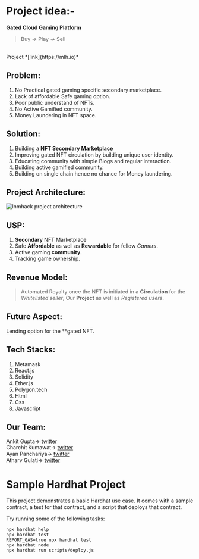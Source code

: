 # Project idea:-

**Gated Cloud Gaming Platform**
<br>
> Buy -> Play -> Sell 
<br>
Project *[link](https://mlh.io)*

## Problem:
1. No Practical gated gaming specific secondary marketplace.
2. Lack of affordable Safe gaming option.
3. Poor public understand of NFTs.
4. No Active Gamified community.
5. Money Laundering in NFT space.

## Solution:

1. Building a **NFT Secondary Marketplace**
2. Improving gated NFT circulation by building unique user identity.
3. Educating community with simple Blogs and regular interaction.
4. Building active gamified community.
5. Building on single chain hence no chance for Money laundering.

## Project Architecture:

![lnmhack project architecture](https://twitter.com/967b967c-c801-4624-8987-7850400581e5)  

## USP:

1. **Secondary** NFT Marketplace
2. Safe **Affordable** as well as **Rewardable** for fellow *Gamers*.
3. Active gaming **community**.
4. Tracking game ownership.

## Revenue Model:

> Automated Royalty once the NFT is initiated in a **Circulation** for the *Whitelisted seller*, Our **Project** as well as *Registered users*. 

## Future Aspect:

Lending option for the **gated NFT.

## Tech Stacks:

1. Metamask
2. React.js
3. Solidity
4. Ether.js
5. Polygon.tech
6. Html
7. Css
8. Javascript

## Our Team:

Ankit Gupta-> [twitter](https://twitter.com/_this_ankit)
</br>
Charchit Kumawat-> [twitter](https://twitter.com/Charchit_WEB3)
</br>
Ayan Panchariya-> [twitter](https://twitter.com/Sud0_Cr4ckH3ad)
</br>
Atharv Gulati-> [twitter](https://twitter.com/GulatiAtharv)



# Sample Hardhat Project

This project demonstrates a basic Hardhat use case. It comes with a sample contract, a test for that contract, and a script that deploys that contract.

Try running some of the following tasks:

```shell
npx hardhat help
npx hardhat test
REPORT_GAS=true npx hardhat test
npx hardhat node
npx hardhat run scripts/deploy.js
```
